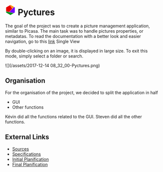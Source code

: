 # <img src="https://raw.githubusercontent.com/StevenAvelino/Pyctures/master/src/assets/logo.png" alt="Pyctures" height="35" width="35"> Pyctures


The goal of the project was to create a picture management application, similar to Picasa.
The main task was to handle pictures properties, or metadatas.
To read the documentation with a better look and easier navigation, go to this [link](stevenavelino.gitbooks.io/)
Single View

By double-clicking on an image, it is displayed in large size.
To exit this mode, simply select a folder or search.

![](/assets/2017-12-14 08_32_00-Pyctures.png)

## Organisation

For the organisation of the project, we decided to split the application in half
* GUI
* Other functions

Kévin did all the functions related to the GUI.
Steven did all the other functions.

## External Links
* [Sources](https://github.com/StevenAvelino/Pyctures/tree/master/src)
* [Specifications](https://github.com/StevenAvelino/Pyctures/blob/master/project/Specifications.pdf)
* [Initial Planification](https://github.com/StevenAvelino/Pyctures/blob/master/project/Initial_Planification.pdf)
* [Final Planification](https://github.com/StevenAvelino/Pyctures/blob/master/project/Final_Planification.pdf)
